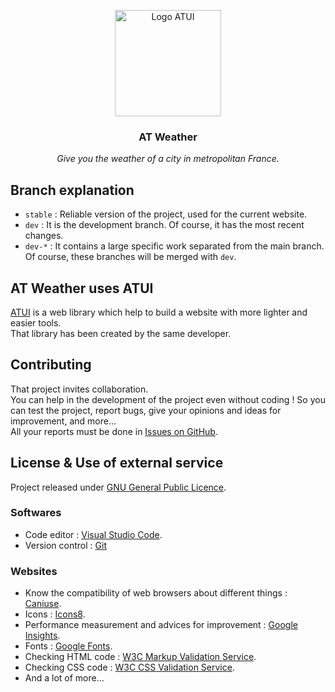 <p align="center"><img src="https://alcapitan.github.io/weather/assets/icons/logo.png" alt="Logo ATUI" width="170" height="170"></p>
<h3 align="center">AT Weather</h3>
<p align="center"><i>Give you the weather of a city in metropolitan France.</i></p>

## Branch explanation

-   `stable` : Reliable version of the project, used for the current website.
-   `dev` : It is the development branch. Of course, it has the most recent changes.
-   `dev-*` : It contains a large specific work separated from the main branch. Of course, these branches will be merged with `dev`.

## AT Weather uses ATUI

<a href="https://github.com/alcapitan/atui">ATUI</a> is a web library which help to build a website with more lighter and easier tools.  
That library has been created by the same developer.

## Contributing

That project invites collaboration.  
You can help in the development of the project even without coding ! So you can test the project, report bugs, give your opinions and ideas for improvement, and more...  
All your reports must be done in <a href="https://github.com/alcapitan/weather/issues">Issues on GitHub</a>.

## License & Use of external service

Project released under <a href="https://alcapitan.github.io/weather/LICENSE.md">GNU General Public Licence</a>.

### Softwares

-   Code editor : <a href="https://code.visualstudio.com/">Visual Studio Code</a>.
-   Version control : <a href="https://git-scm.com/">Git</a>

### Websites

-   Know the compatibility of web browsers about different things : <a href="https://caniuse.com">Caniuse</a>.
-   Icons : <a href="https://icons8.com/">Icons8</a>.
-   Performance measurement and advices for improvement : <a href="https://developers.google.com/speed/pagespeed/insights">Google Insights</a>.
-   Fonts : <a href="https://fonts.google.com/">Google Fonts</a>.
-   Checking HTML code : <a href="https://validator.w3.org/">W3C Markup Validation Service</a>.
-   Checking CSS code : <a href="https://jigsaw.w3.org/css-validator/">W3C CSS Validation Service</a>.
-   And a lot of more...
